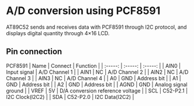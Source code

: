 ﻿# A/D conversion using PCF8591

AT89C52 sends and receives data with PCF8591 through I2C protocol, and displays digital quantity through 4×16 LCD.

## Pin connection
PCF8591
| Name | Connect | Function |
| :-----: | :-----: | :-----: |
| AIN0 | Input signal | A/D Channel 1 |
| AIN1 | NC | A/D Channel 2 |
| AIN2 | NC | A/D Channel 3 |
| AIN3 | NC | A/D Channel 4 |
| A0 | GND | Address bit |
| A1 | GND | Address bit |
| A2 | GND | Address bit |
| AGND | GND | Analog signal ground |
| VREF | 5V | D/A conversion reference voltage |
| SCL | C52-P2.1 | I2C Clock(I2C2) |
| SDA | C52-P2.0 | I2C Data(I2C2) |
